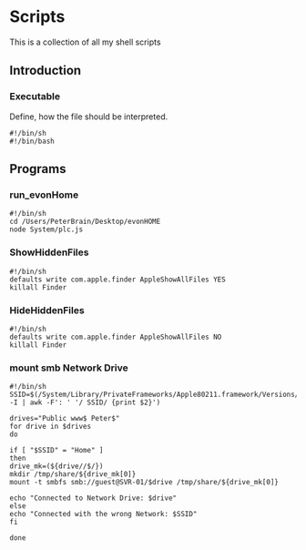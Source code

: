 # Scripts
This is a collection of all my shell scripts

## Introduction
### Executable
Define, how the file should be interpreted.

    #!/bin/sh
    #!/bin/bash


## Programs
### run_evonHome

    #!/bin/sh
    cd /Users/PeterBrain/Desktop/evonHOME
    node System/plc.js


### ShowHiddenFiles

    #!/bin/sh
    defaults write com.apple.finder AppleShowAllFiles YES
    killall Finder


### HideHiddenFiles

    #!/bin/sh
    defaults write com.apple.finder AppleShowAllFiles NO
    killall Finder


### mount smb Network Drive

    #!/bin/sh
    SSID=$(/System/Library/PrivateFrameworks/Apple80211.framework/Versions/Current/Resources/airport -I | awk -F': ' '/ SSID/ {print $2}')
    
    drives="Public www$ Peter$"
    for drive in $drives
    do
    
    if [ "$SSID" = "Home" ]
    then
    drive_mk=(${drive//$/})
    mkdir /tmp/share/${drive_mk[0]}
    mount -t smbfs smb://guest@SVR-01/$drive /tmp/share/${drive_mk[0]}
    
    echo "Connected to Network Drive: $drive"
    else
    echo "Connected with the wrong Network: $SSID"
    fi
    
    done